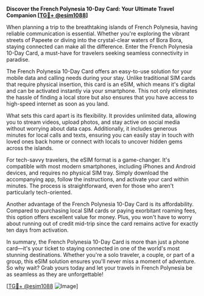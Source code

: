 **Discover the French Polynesia 10-Day Card: Your Ultimate Travel Companion [[TG💪+ @esim1088](https://t.me/s/esim1088)]**

When planning a trip to the breathtaking islands of French Polynesia, having reliable communication is essential. Whether you're exploring the vibrant streets of Papeete or diving into the crystal-clear waters of Bora Bora, staying connected can make all the difference. Enter the French Polynesia 10-Day Card, a must-have for travelers seeking seamless connectivity in paradise.

The French Polynesia 10-Day Card offers an easy-to-use solution for your mobile data and calling needs during your stay. Unlike traditional SIM cards that require physical insertion, this card is an eSIM, which means it's digital and can be activated instantly via your smartphone. This not only eliminates the hassle of finding a local store but also ensures that you have access to high-speed internet as soon as you land.

What sets this card apart is its flexibility. It provides unlimited data, allowing you to stream videos, upload photos, and stay active on social media without worrying about data caps. Additionally, it includes generous minutes for local calls and texts, ensuring you can easily stay in touch with loved ones back home or connect with locals to uncover hidden gems across the islands.

For tech-savvy travelers, the eSIM format is a game-changer. It's compatible with most modern smartphones, including iPhones and Android devices, and requires no physical SIM tray. Simply download the accompanying app, follow the instructions, and activate your card within minutes. The process is straightforward, even for those who aren't particularly tech-oriented.

Another advantage of the French Polynesia 10-Day Card is its affordability. Compared to purchasing local SIM cards or paying exorbitant roaming fees, this option offers excellent value for money. Plus, you won't have to worry about running out of credit mid-trip since the card remains active for exactly ten days from activation.

In summary, the French Polynesia 10-Day Card is more than just a phone card—it's your ticket to staying connected in one of the world's most stunning destinations. Whether you're a solo traveler, a couple, or part of a group, this eSIM solution ensures you'll never miss a moment of adventure. So why wait? Grab yours today and let your travels in French Polynesia be as seamless as they are unforgettable!

[[TG💪+ @esim1088](https://t.me/s/esim1088) ![Image](https://i.postimg.cc/Y0z9fWf4/image.png)]